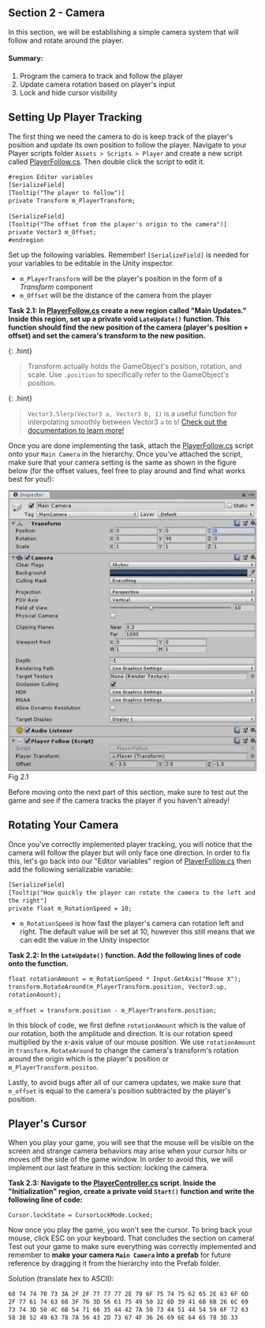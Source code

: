 ## Section 2 - Camera

In this section, we will be establishing a simple camera system that will follow and rotate around the player. 

#### Summary:
1. Program the camera to track and follow the player
2. Update camera rotation based on player's input
3. Lock and hide cursor visibility

## Setting Up Player Tracking
The first thing we need the camera to do is keep track of the player's position and update its own position to follow the player.
Navigate to your Player scripts folder `Assets > Scripts > Player` and create a new script called <ins>PlayerFollow.cs</ins>.
Then double click the script to edit it.

```
#region Editor variables
[SerializeField]
[Tooltip("The player to follow")]
private Transform m_PlayerTransform;

[SerializeField]
[Tooltip("The offset from the player's origin to the camera")]
private Vector3 m_Offset;
#endregion
```
Set up the following variables. Remember! `[SerializeField]` is needed for your variables to be editable in the Unity inspector.
- `m_PlayerTransform` will be the player's position in the form of a *Transform* component
- `m_Offset` will be the distance of the camera from the player

**Task 2.1: In <ins>PlayerFollow.cs</ins> create a new region called "Main Updates." Inside this region, set up a private void `LateUpdate()` function. This function 
should find the new position of the camera (player's position + offset) and set the camera's transform to the new position.**

{: .hint}
>Transform actually holds the GameObject's position, rotation, and scale. Use `.position` to specifically refer to the GameObject's position.


{: .hint}
>`Vector3.Slerp(Vector3 a, Vector3 b, 1)` is a useful function for interpolating smoothly between Vector3 `a` to `b`! [Check out the documentation to learn more!](https://docs.unity3d.com/ScriptReference/Vector3.Slerp.html)

Once you are done implementing the task, attach the <ins>PlayerFollow.cs</ins> script onto your `Main Camera` in the hierarchy. 
Once you've attached the script, make sure that your camera setting is the same as shown in the figure below (for the offset values, feel free to play around and find what works best for you!):

![disable view](images/fig2.1.png)\
Fig 2.1

Before moving onto the next part of this section, make sure to test out the game and see if the camera tracks the player if you haven't already!

## Rotating Your Camera

Once you've correctly implemented player tracking, you will notice that the camera will follow the player but will only face one direction.
In order to fix this, let's go back into our "Editor variables" region of <ins>PlayerFollow.cs</ins> then add the following serializable variable:

```
[SerializeField]
[Tooltip("How quickly the player can rotate the camera to the left and the right"]
private float m_RotationSpeed = 10;
```

- `m_RotationSpeed` is how fast the player's camera can rotation left and right. The default value will be set at 10,
however this still means that we can edit the value in the Unity inspector

**Task 2.2: In the `LateUpdate()` function. Add the following lines of code onto the function.**

```
float rotationAmount = m_RotationSpeed * Input.GetAxis("Mouse X");
transform.RotateAround(m_PlayerTransform.position, Vector3.up, rotationAount);

m_offset = transform.position - m_PlayerTransform.position;
```

In this block of code, we first define `rotationAmount` which is the value of our rotation, both the amplitude and direction. It is our rotation speed multiplied by the x-axis value of our mouse position.
We use `rotationAmount` in `transform.RotateAround` to change the camera's transform's rotation around the origin which is the player's position or `m_PlayerTransform.positon`. 

Lastly, to avoid bugs after all of our camera updates, we make sure that `m_offset` is equal to the camera's position subtracted by the player's position.

## Player's Cursor

When you play your game, you will see that the mouse will be visible on the screen and strange camera behaviors may arise when your cursor
hits or moves off the side of the game window. In order to avoid this, we will implement our last feature in this section: locking the camera. 

**Task 2.3: Navigate to the <ins>PlayerController.cs</ins> script. Inside the "Initialization" region, create a private void `Start()` function and write the following line of code:**
```
Cursor.lockState = CursorLockMode.Locked;
```

Now once you play the game, you won't see the cursor. To bring back your mouse, click ESC on your keyboard.
That concludes the section on camera! Test out your game to make sure everything was correctly implemented and remember to **make your camera `Main Camera` into a prefab** for future reference by dragging it from the hierarchy into the Prefab folder. 

Solution (translate hex to ASCII):
```
68 74 74 70 73 3A 2F 2F 77 77 77 2E 79 6F 75 74 75 62 65 2E 63 6F 6D 2F 77 61 74 63 68 3F 76 3D 56 61 75 49 50 32 6D 39 41 6B 6B 26 6C 69 73 74 3D 50 4C 6B 54 71 66 35 44 42 7A 50 73 44 51 44 54 59 6F 72 63 58 38 52 49 63 78 7A 56 43 2D 73 67 4F 36 26 69 6E 64 65 78 3D 33
```

